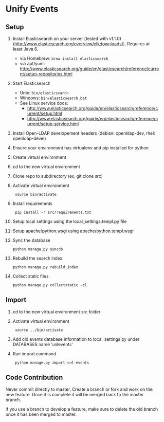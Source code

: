 # Unify Events

## Setup
1. Install Elasticsearch on your server (tested with v1.1.0) (http://www.elasticsearch.org/overview/elkdownloads/).  Requires at least Java 6.
	- via Homebrew: `brew install elasticsearch`
	- via apt/yum: http://www.elasticsearch.org/guide/en/elasticsearch/reference/current/setup-repositories.html
2. Start Elasticsearch
	- Unix: `bin/elasticsearch`
	- Windows: `bin/elasticsearch.bat`
	- See Linux service docs:
		- http://www.elasticsearch.org/guide/en/elasticsearch/reference/current/setup.html
		- http://www.elasticsearch.org/guide/en/elasticsearch/reference/current/setup-service.html

3. Install Open-LDAP developement headers (debian: openldap-dev, rhel: openldap-devel)
4. Ensure your environment has virtualenv and pip installed for python
5. Create virtual environment
6. cd to the new virtual environment
7. Clone repo to subdirectory (ex. git clone <url> src)
8. Activate virtual environment

        source bin/activate
9. Install requirements

        pip install -r src/requirements.txt
10. Setup local settings using the local_settings.templ.py file
11. Setup apache/python.wsgi using apache/python.templ.wsgi
12. Sync the database

		python manage.py syncdb
13. Rebuild the search index

		python manage.py rebuild_index
14. Collect static files

        python manage.py collectstatic -cl

## Import
1. cd to the new virtual environment src folder
2. Activate virtual environment

        source ../bin/activate
3. Add old events database information to local_settings.py under DATABASES name 'unlevents'
4. Run import command

        python manage.py import-unl-events

## Code Contribution
Never commit directly to master. Create a branch or fork and work on the new feature. Once it is complete it will be merged back to the master branch.

If you use a branch to develop a feature, make sure to delete the old branch once it has been merged to master.
